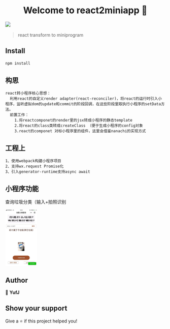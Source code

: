 <h1 align="center">Welcome to react2miniapp 👋</h1>
<p>
  <img src="https://img.shields.io/badge/version-0.0.1-blue.svg?cacheSeconds=2592000" />
</p>

> react transform to miniprogram

## Install

```sh
npm install
```

## 构思

```
react转小程序核心思想：
  利用react的自定义render adapter(react-reconciler)，将react的运行时引入小程序，监听虚拟dom的update和commit的阶段回调，在这些阶段里取执行小程序的setData方法。
  前置工作：
    1.将reactcomponet的render里的jsx转成小程序的静态template
    2.将react的class类转成createClass （便于生成小程序的config对象
    3.react的componet 对标小程序里的组件，这里会借鉴nanachi的实现方式
```

## 工程上

```
1、使用webpack构建小程序项目
2、支持wx.request Promise化
3、引入generator-runtime支持async await
```

## 小程序功能

查询垃圾分类（输入+拍照识别

<img src="./screenshot/WechatIMG4.jpeg" width="100" />


## Author

👤 **YufJ**


## Show your support

Give a ⭐️ if this project helped you!
